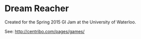 # Dream Reacher

Created for the Spring 2015 GI Jam at the University of Waterloo.

See: http://centribo.com/pages/games/
